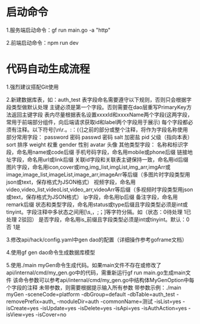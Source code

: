 # 启动命令

1.服务端启动命令：gf run main.go -a "http"

2.前端启动命令：npm run dev

# 代码自动生成流程

1.强烈建议搭配Git使用

2.新建数据库表，如：auth_test
    表字段命名需要遵守以下规则，否则只会根据字段类型做默认处理
    主键必须是第一个字段。否则需要在dao层重写PrimaryKey方法返回主键字段
    表内尽量根据表名设置xxxxId和xxxxName两个字段(这两字段，常用于前端部分组件，向后端请求获取id和label两个字段用于展示)
    每个字段都必须有注释。以下符号[\n\r.。:：(（]之前的部分或整个注释，将作为字段名称使用
        部分常用字段：
            password	密码
            passwd		密码
            salt		加密盐
            pid			父级（指向本表）
            sort		排序
            weight 		权重
            gender 		性别
            avatar		头像
        其他类型字段：
            名称和标识字段，命名用name或code后缀
            手机号码字段，命名用mobile或phone后缀
            链接地址字段，命名用url或link后缀
            关联id字段和关联表主键保持一致，命名用id后缀
            图片字段，命名用icon,cover或img,img_list,imgList,img_arr,imgArr或image,image_list,imageList,image_arr,imageArr等后缀（多图片时字段类型用json或text，保存格式为JSON格式）
            视频字段，命名用video,video_list,videoList,video_arr,videoArr等后缀（多视频时字段类型用json或text，保存格式为JSON格式）
            ip字段，命名用Ip后缀
            备注字段，命名用remark后缀
            状态和类型字段，命名用status或type后缀且字段类型必须是int或tinyint。字段注释中多状态之间用[\s,，;；]等字符分隔。如（状态：0待处理 1已处理 2驳回）
            是否字段，命名用is_前缀且字段类型必须是int或tinyint。默认：0否 1是

3.修改api/hack/config.yaml中gen dao的配置（详细操作参考goframe文档）

4.使用gf gen dao命令生成数据库模型

5.使用./main myGen命令生成代码。如果main文件不存在或修改了api/internal/cmd/my_gen.go中的代码，需重新运行gf run main.go生成main文件
    该命令参数可以参考api/internal/cmd/my_gen.go中结构体MyGenOption中每个字段的注释
    未带参数，则需要根据提示输入所有参数
    带参数示例：./main myGen -sceneCode=platform -dbGroup=default -dbTable=auth_test -removePrefix=auth_ -moduleDir=auth -commonName=测试 -isList=yes -isCreate=yes -isUpdate=yes -isDelete=yes -isApi=yes -isAuthAction=yes -isView=yes -isCover=no